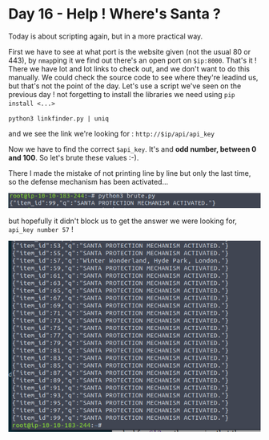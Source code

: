 # Day 16 - Help ! Where's Santa ?

Today is about scripting again, but in a more practical way. 

First we have to see at what port is the website given (not the usual 80 or 443), by `nmap`ping it we find out there's an open port on `$ip:8000`. That's it !
There we have lot and lot links to check out, and we don't want to do this manually. We could check the source code to see where they're leadind us, but that's not the point of the day.
Let's use a script we've seen on the previous day ! not forgetting to install the libraries we need using `pip install <...>` 

```
python3 linkfinder.py | uniq
```
and we see the link we're looking for : `http://$ip/api/api_key`

Now we have to find the correct `$api_key`. It's and __odd number, between 0 and 100__. So let's brute these values :-).

There I made the mistake of not printing line by line but only the last time, so the defense mechanism has been activated...

![mistake](https://github.com/oghobhainn/TryHackMe/blob/main/images/adventofcyber/day16/mistake.png)

but hopefully it didn't block us to get the answer we were looking for, `api_key number 57` !

![correct-api-key](https://github.com/oghobhainn/TryHackMe/blob/main/images/adventofcyber/day16/correct-api-key.png)

